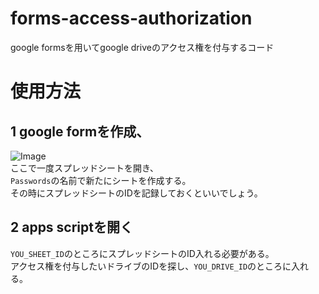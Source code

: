 # forms-access-authorization
google formsを用いてgoogle driveのアクセス権を付与するコード

# 使用方法
## 1 google formを作成、  
![Image](https://github.com/user-attachments/assets/eff10a51-70aa-46f9-a19a-8efed43f6b1d)  
ここで一度スプレッドシートを開き、  
```Passwords```の名前で新たにシートを作成する。  
その時にスプレッドシートのIDを記録しておくといいでしょう。
## 2 apps scriptを開く
```YOU_SHEET_ID```のところにスプレッドシートのID入れる必要がある。  
アクセス権を付与したいドライブのIDを探し、```YOU_DRIVE_ID```のところに入れる。
